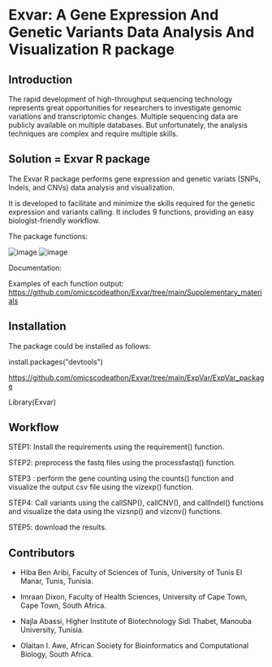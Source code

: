 # Exvar: A Gene Expression And Genetic Variants Data Analysis And Visualization R package

## Introduction

The rapid development of high-throughput sequencing technology represents great opportunities for researchers to investigate genomic variations and transcriptomic changes. Multiple sequencing data are publicly available on multiple databases. But unfortunately, the analysis techniques are complex and require multiple skills.


## Solution = Exvar R package

The Exvar R package performs gene expression and  genetic variats (SNPs, Indels, and CNVs) data analysis and  visualization.

It is developed to facilitate and minimize the skills required for the genetic expression and variants calling. It includes 9 functions, providing an easy biologist-friendly workflow.

The package functions:

![image](https://user-images.githubusercontent.com/73958439/216056825-f40b8737-aa2e-41ee-ba70-540204ba1b6f.png)
![image](https://user-images.githubusercontent.com/73958439/216056956-3e7a2d7c-e126-4564-b638-70201b75275c.png)


Documentation:

Examples of each function output: https://github.com/omicscodeathon/Exvar/tree/main/Supplementary_materials

## Installation

The package could be installed as follows:

install.packages("devtools")

https://github.com/omicscodeathon/Exvar/tree/main/ExpVar/ExpVar_package

Library(Exvar)

## Workflow

 STEP1: Install the requirements using the requirement() function.

 STEP2: preprocess the fastq files using the processfastq() function.

 STEP3 : perform the gene counting using the counts() function and visualize the output csv file using the vizexp() function.

 STEP4: Call variants using the callSNP(), callCNV(), and callIndel() functions and visualize the data using the vizsnp() and vizcnv() functions.

 STEP5: download the results.

## Contributors

- Hiba Ben Aribi, Faculty of Sciences of Tunis, University of Tunis El Manar, Tunis, Tunisia.

- Imraan Dixon, Faculty of Health Sciences, University of Cape Town, Cape Town, South Africa.

- Najla Abassi, Higher Institute of Biotechnology Sidi Thabet, Manouba University, Tunisia.

- Olaitan I. Awe, African Society for Bioinformatics and Computational Biology, South Africa.
